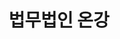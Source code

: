 ---
### 무조건 양식 지켜서 작성해주세요. 텍스트 ""로 묶여져있는지 꼭 확인. #에 들어가는건 수정 X ###
## 파일명은 업체명 영문으로 작성 ##

# 출력순서 숫자가 높을수록 앞에 옴
position: "9"
# 업종 대분류: 법무법인
category: "법무법인"
# 업체 이름을 작성해주세요.
title: "법무법인 온강"
# 업체이름을 영어로 작성해주세요 (앞글자는 대문자 나머지는 소문자).
titleSub: "Lawfirm Ongang"
# 이부분은 작성X
logo: "ongangLogo.svg"
titleImg: "ongangTitle.jpg"
# ------------- #
# 작업 대분류: Marketing(SA,DA 등등 전부 포함됨)
work:
  - "Marketing"
  - "Design"
# 업종 소분류 작성
type: "법무법인"
# 작업 매체 소분류 자세하게 작성 : 네이버 검색광고, 구글 검색광고
media: "네이버 검색광고,구글 검색광고"
# 홈페이지 URL 전체 작성 https 있을경우 https로
homepage: "https://onganglaw.co.kr/"
# 작업 매체 대분류로 작성 
history:
  - "SearchAD"
  - "Homepage"
# 작업 목표에 대해 간략하게 작성
target: "문의/상담"
# 작업 전략에 대해 자세하게 작성
strategy: "스트크립트설치 전환수체크,데이터를 통한 광고 효율 분석,지속적인 품질지수 상향 개선으로 광고비절감 및 순위상승"
---